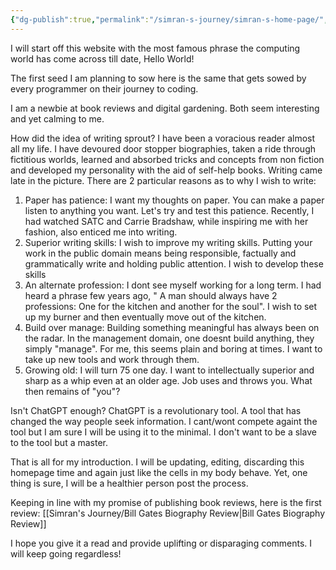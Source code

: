 ```yaml
---
{"dg-publish":true,"permalink":"/simran-s-journey/simran-s-home-page/","tags":["gardenEntry"],"updated":"2025-02-24T09:54:25.070+05:30"}
---
```


I will start off this website with the most famous phrase the computing world has come across till date, Hello World!

The first seed I am planning to sow here is the same that gets sowed by every programmer on their journey to coding. 

I am a newbie at book reviews and digital gardening. Both seem interesting and yet calming to me. 

How did the idea of writing sprout?
I have been a voracious reader almost all my life. I have devoured door stopper biographies, taken a ride through fictitious worlds, learned and absorbed tricks and concepts from non fiction and developed my personality with the aid of self-help books. 
Writing came late in the picture. There are 2 particular reasons as to why I wish to write:

1. Paper has patience: I want my thoughts on paper. You can make a paper listen to anything you want. Let's try and test this patience. Recently, I had watched SATC and Carrie Bradshaw, while inspiring me with her fashion, also enticed me into writing.
2. Superior writing skills: I wish to improve my writing skills. Putting your work in the public domain means being responsible, factually and grammatically write and holding public attention. I wish to develop these skills
3. An alternate profession: I dont see myself working for a long term. I had heard a phrase few years ago, " A man should always have 2 professions: One for the kitchen and another for the soul". I wish to set up my burner and then eventually move out of the kitchen. 
4. Build over manage: Building something meaningful has always been on the radar. In the management domain, one doesnt build anything, they simply "manage". For me, this seems plain and boring at times. I want to take up new tools and work through them.
5. Growing old: I will turn 75 one day. I want to intellectually superior and sharp as a whip even at an older age. Job uses and throws you. What then remains of "you"?

Isn't ChatGPT enough?
ChatGPT is a revolutionary tool. A tool that has changed the way people seek information. I cant/wont compete againt the tool but I am sure I will be using it to the minimal. I don't want to be a slave to the tool but a master. 

That is all for my introduction. I will be updating, editing, discarding this homepage time and again just like the cells in my body behave.  Yet, one thing is sure, I will be a healthier person post the process. 

Keeping in line with my promise of publishing book reviews, here is the first review: 
[[Simran's Journey/Bill Gates Biography Review\|Bill Gates Biography Review]]

I hope you give it a read and provide uplifting or disparaging comments. I will keep going regardless!